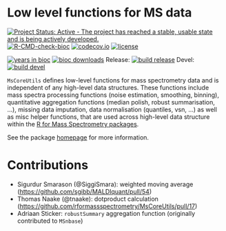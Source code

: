 # Low level functions for MS data

[![Project Status: Active - The project has reached a stable, usable state and is being actively developed.](http://www.repostatus.org/badges/latest/active.svg)](http://www.repostatus.org/#active)
[![R-CMD-check-bioc](https://github.com/RforMassSpectrometry/MsCoreUtils/workflows/R-CMD-check-bioc/badge.svg)](https://github.com/RforMassSpectrometry/MsCoreUtils/actions?query=workflow%3AR-CMD-check-bioc)
[![codecov.io](https://codecov.io/github/rformassspectrometry/MsCoreUtils/coverage.svg?branch=master)](https://codecov.io/github/rformassspectrometry/MsCoreUtils?branch=master)
[![license](https://img.shields.io/badge/license-Artistic--2.0-brightgreen.svg)](https://opensource.org/licenses/Artistic-2.0)

[![years in bioc](http://bioconductor.org/shields/years-in-bioc/MsCoreUtils.svg)](https://bioconductor.org/packages/release/bioc/html/MsCoreUtils.html)
[![bioc downloads](http://bioconductor.org/shields/downloads/MsCoreUtils.svg)](https://bioconductor.org/packages/stats/bioc/MsCoreUtils/)
Release: [![build release](http://bioconductor.org/shields/build/release/bioc/MsCoreUtils.svg)](https://bioconductor.org/checkResults/release/bioc-LATEST/MsCoreUtils/)
Devel: [![build devel](http://bioconductor.org/shields/build/devel/bioc/MsCoreUtils.svg)](https://bioconductor.org/checkResults/devel/bioc-LATEST/MsCoreUtils/)


`MsCoreUtils` defines low-level functions for mass spectrometry data and is
independent of any high-level data structures.
These functions include mass spectra processing functions
(noise estimation, smoothing, binning),
quantitative aggregation functions (median polish, robust summarisation, ...),
missing data imputation, data normalisation (quantiles, vsn, ...)
as well as misc helper functions, that are used across high-level
data structure within the
[R for Mass Spectrometry packages](https://www.rformassspectrometry.org/pkgs/).

See the package [homepage](https://rformassspectrometry.github.io/MsCoreUtils)
for more information.

# Contributions

- Sigurdur Smarason (@SiggiSmara): weighted moving average (https://github.com/sgibb/MALDIquant/pull/54)
- Thomas Naake (@tnaake): dotproduct calculation (https://github.com/rformassspectrometry/MsCoreUtils/pull/17)
- Adriaan Sticker: `robustSummary` aggregation function (originally contributed to `MSnbase`)
